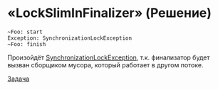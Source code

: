 # «LockSlimInFinalizer» (Решение)

```
~Foo: start
Exception: SynchronizationLockException
~Foo: finish
```

Произойдёт [SynchronizationLockException](http://msdn.microsoft.com/library/system.threading.synchronizationlockexception.aspx), т.к. финализатор будет вызван сборщиком мусора, который работает в другом потоке.

[Задача](./LockSlimInFinalizer-P.md)